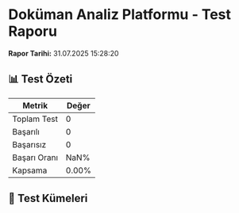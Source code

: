 # Doküman Analiz Platformu - Test Raporu

**Rapor Tarihi:** 31.07.2025 15:28:20

## 📊 Test Özeti

| Metrik | Değer |
|--------|-------|
| Toplam Test | 0 |
| Başarılı | 0 |
| Başarısız | 0 |
| Başarı Oranı | NaN% |
| Kapsama | 0.00% |

## 🧪 Test Kümeleri

